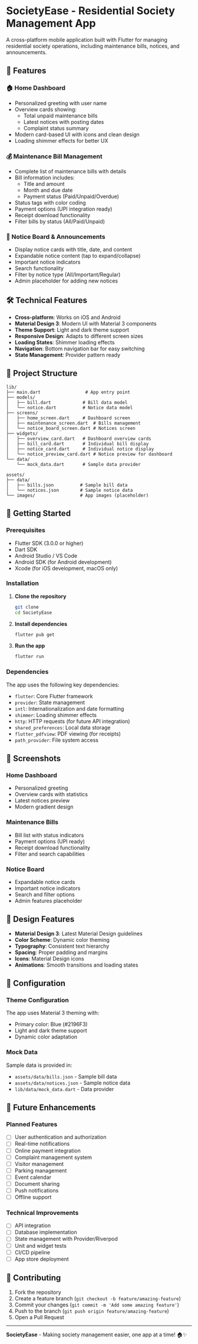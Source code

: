 # SocietyEase - Residential Society Management App

A cross-platform mobile application built with Flutter for managing residential society operations, including maintenance bills, notices, and announcements.

## 🎯 Features

### 🏠 Home Dashboard
- Personalized greeting with user name
- Overview cards showing:
  - Total unpaid maintenance bills
  - Latest notices with posting dates
  - Complaint status summary
- Modern card-based UI with icons and clean design
- Loading shimmer effects for better UX

### 💰 Maintenance Bill Management
- Complete list of maintenance bills with details
- Bill information includes:
  - Title and amount
  - Month and due date
  - Payment status (Paid/Unpaid/Overdue)
- Status tags with color coding
- Payment options (UPI integration ready)
- Receipt download functionality
- Filter bills by status (All/Paid/Unpaid)

### 📢 Notice Board & Announcements
- Display notice cards with title, date, and content
- Expandable notice content (tap to expand/collapse)
- Important notice indicators
- Search functionality
- Filter by notice type (All/Important/Regular)
- Admin placeholder for adding new notices

## 🛠️ Technical Features

- **Cross-platform**: Works on iOS and Android
- **Material Design 3**: Modern UI with Material 3 components
- **Theme Support**: Light and dark theme support
- **Responsive Design**: Adapts to different screen sizes
- **Loading States**: Shimmer loading effects
- **Navigation**: Bottom navigation bar for easy switching
- **State Management**: Provider pattern ready

## 📁 Project Structure

```
lib/
├── main.dart                 # App entry point
├── models/
│   ├── bill.dart            # Bill data model
│   └── notice.dart          # Notice data model
├── screens/
│   ├── home_screen.dart     # Dashboard screen
│   ├── maintenance_screen.dart  # Bills management
│   └── notice_board_screen.dart # Notices screen
├── widgets/
│   ├── overview_card.dart   # Dashboard overview cards
│   ├── bill_card.dart       # Individual bill display
│   ├── notice_card.dart     # Individual notice display
│   └── notice_preview_card.dart # Notice preview for dashboard
└── data/
    └── mock_data.dart       # Sample data provider

assets/
├── data/
│   ├── bills.json          # Sample bill data
│   └── notices.json        # Sample notice data
└── images/                 # App images (placeholder)
```

## 🚀 Getting Started

### Prerequisites
- Flutter SDK (3.0.0 or higher)
- Dart SDK
- Android Studio / VS Code
- Android SDK (for Android development)
- Xcode (for iOS development, macOS only)

### Installation

1. **Clone the repository**
   ```bash
   git clone
   cd SocietyEase
   ```

2. **Install dependencies**
   ```bash
   flutter pub get
   ```

3. **Run the app**
   ```bash
   flutter run
   ```

### Dependencies

The app uses the following key dependencies:

- `flutter`: Core Flutter framework
- `provider`: State management
- `intl`: Internationalization and date formatting
- `shimmer`: Loading shimmer effects
- `http`: HTTP requests (for future API integration)
- `shared_preferences`: Local data storage
- `flutter_pdfview`: PDF viewing (for receipts)
- `path_provider`: File system access

## 📱 Screenshots

### Home Dashboard
- Personalized greeting
- Overview cards with statistics
- Latest notices preview
- Modern gradient design

### Maintenance Bills
- Bill list with status indicators
- Payment options (UPI ready)
- Receipt download functionality
- Filter and search capabilities

### Notice Board
- Expandable notice cards
- Important notice indicators
- Search and filter options
- Admin features placeholder

## 🎨 Design Features

- **Material Design 3**: Latest Material Design guidelines
- **Color Scheme**: Dynamic color theming
- **Typography**: Consistent text hierarchy
- **Spacing**: Proper padding and margins
- **Icons**: Material Design icons
- **Animations**: Smooth transitions and loading states

## 🔧 Configuration

### Theme Configuration
The app uses Material 3 theming with:
- Primary color: Blue (#2196F3)
- Light and dark theme support
- Dynamic color adaptation

### Mock Data
Sample data is provided in:
- `assets/data/bills.json` - Sample bill data
- `assets/data/notices.json` - Sample notice data
- `lib/data/mock_data.dart` - Data provider

## 🚧 Future Enhancements

### Planned Features
- [ ] User authentication and authorization
- [ ] Real-time notifications
- [ ] Online payment integration
- [ ] Complaint management system
- [ ] Visitor management
- [ ] Parking management
- [ ] Event calendar
- [ ] Document sharing
- [ ] Push notifications
- [ ] Offline support

### Technical Improvements
- [ ] API integration
- [ ] Database implementation
- [ ] State management with Provider/Riverpod
- [ ] Unit and widget tests
- [ ] CI/CD pipeline
- [ ] App store deployment

## 🤝 Contributing

1. Fork the repository
2. Create a feature branch (`git checkout -b feature/amazing-feature`)
3. Commit your changes (`git commit -m 'Add some amazing feature'`)
4. Push to the branch (`git push origin feature/amazing-feature`)
5. Open a Pull Request

---


**SocietyEase** - Making society management easier, one app at a time! 🏠✨ 
